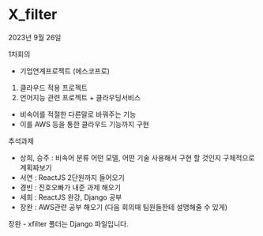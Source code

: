 # X_filter

2023년 9월 26일

1차회의

- 기업연계프로젝트 (에스코프로)

1. 클라우드 적용 프로젝트
2. 언어지능 관련 프로젝트 + 클라우딩서비스

- 비속어를 적절한 다른말로 바꿔주는 기능
- 이를 AWS 등을 통한 클라우드 기능까지 구현

추석과제

- 상희, 승주 : 비속어 분류 어떤 모델, 어떤 기술 사용해서 구현 할 것인지 구체적으로 계획짜보기
- 서연 : ReactJS 2단원까지 들어오기
- 경빈 : 진호오빠가 내준 과제 해오기
- 세희 : ReactJS 완강, Django 공부
- 장완 : AWS관련 공부 해오기 (다음 회의때 팀원들한테 설명해줄 수 있게)

장완 - xfilter 폴더는 Django 파일입니다.
